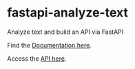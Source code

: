 # fastapi-analyze-text
Analyze text and build an API via FastAPI

Find the [Documentation here](https://fastapi-analyze-text.herokuapp.com/docs).

Access the [API here](https://fastapi-analyze-text.herokuapp.com).
